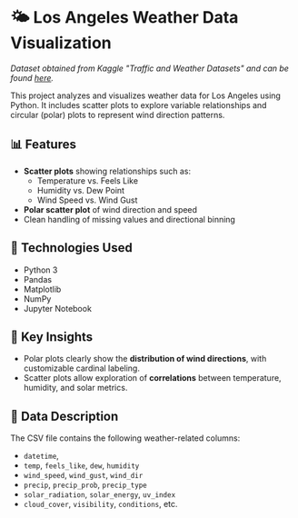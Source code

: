 # 🌤️ Los Angeles Weather Data Visualization
*Dataset obtained from Kaggle "Traffic and Weather Datasets" and can be found [here](https://www.kaggle.com/datasets/orvile/traffic-and-weather-datasets).*

This project analyzes and visualizes weather data for Los Angeles using Python. It includes scatter plots to explore variable relationships 
and circular (polar) plots to represent wind direction patterns.

## 📊 Features

- **Scatter plots** showing relationships such as:
  - Temperature vs. Feels Like
  - Humidity vs. Dew Point
  - Wind Speed vs. Wind Gust
- **Polar scatter plot** of wind direction and speed
- Clean handling of missing values and directional binning

## 🧪 Technologies Used

- Python 3
- Pandas
- Matplotlib
- NumPy
- Jupyter Notebook

## 📌 Key Insights

- Polar plots clearly show the **distribution of wind directions**, with customizable cardinal labeling.
- Scatter plots allow exploration of **correlations** between temperature, humidity, and solar metrics.

## 📂 Data Description

The CSV file contains the following weather-related columns:
- `datetime`,
- `temp`, `feels_like`, `dew`, `humidity`
- `wind_speed`, `wind_gust`, `wind_dir`
- `precip`, `precip_prob`, `precip_type`
- `solar_radiation`, `solar_energy`, `uv_index`
- `cloud_cover`, `visibility`, `conditions`, etc.
